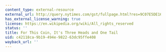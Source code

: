 ```yaml
---
content_type: external-resource
external_url: http://query.nytimes.com/gst/fullpage.html?res=9C07E5DE163CF93AA35750C0A9639C8B63
has_external_license_warning: true
license: https://en.wikipedia.org/wiki/All_rights_reserved
status: ''
title: For This Coin, It's Three Heads and One Tail
uid: c42118ca-9b19-494e-9822-63dc95ffe408
wayback_url: ''
---
```

